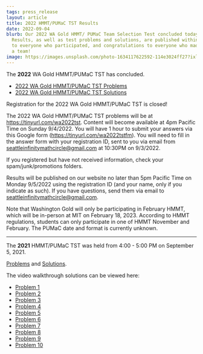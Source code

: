 ```yaml
---
tags: press_release
layout: article
title: 2022 HMMT/PUMaC TST Results
date: 2022-09-04
blurb: Our 2022 WA Gold HMMT/ PUMaC Team Selection Test concluded today.
  Results, as well as test problems and solutions, are published within. Thanks
  to everyone who participated, and congratulations to everyone who made it onto
  a team!
image: https://images.unsplash.com/photo-1634117622592-114e3024ff27?ixlib=rb-4.0.3&ixid=M3wxMjA3fDB8MHxwaG90by1wYWdlfHx8fGVufDB8fHx8fA%3D%3D&auto=format&fit=crop&w=1025&q=80
---
```


The **2022** WA Gold HMMT/PUMaC TST has concluded.

- [2022 WA Gold HMMT/PUMaC TST Problems](https://drive.google.com/file/d/1IkqiunSoElTCF-KQR92pXtuQzlYnrJQR/view?usp=sharing)
- [2022 WA Gold HMMT/PUMaC TST Solutions](https://drive.google.com/file/d/1LoaxykPAv_JmOE37MpRQDABSp1o2HwNt/view?usp=drive_link)

Registration for the 2022 WA Gold HMMT/PUMaC TST is closed!

The 2022 WA Gold HMMT/PUMaC TST problems will be at https://tinyurl.com/wa2022tst. Content will become available at 4pm Pacific Time on Sunday 9/4/2022. You will have 1 hour to submit your answers via this Google form (https://tinyurl.com/wa2022tstfm). You will need to fill in the answer form with your registration ID, sent to you via email from seattleinfinitymathcircle@gmail.com at 10:30PM on 9/3/2022.

If you registered but have not received information, check your spam/junk/promotions folders.

Results will be published on our website no later than 5pm Pacific Time on Monday 9/5/2022 using the registration ID (and your name, only if you indicate as such). If you have questions, send them via email to seattleinfinitymathcircle@gmail.com.

Note that Washington Gold will only be participating in February HMMT, which will be in-person at MIT on February 18, 2023. According to HMMT regulations, students can only participate in one of HMMT November and February. The PUMaC date and format is currently unknown.

---

The **2021** HMMT/PUMaC TST was held from 4:00 - 5:00 PM on September 5, 2021.

[Problems](https://drive.google.com/file/d/10g8aiLwl2PVZFe_OuxAt1ZvHzTq2BClt/view) and [Solutions](https://drive.google.com/file/d/1nsd_XmOudGGIVezClPSB8XBs-scAzQfN/view).

The video walkthrough solutions can be viewed here:

- [Problem 1](https://youtu.be/knX67MAtJQs)
- [Problem 2](https://youtu.be/rFQ_B6igUSQ)
- [Problem 3](https://youtu.be/Ae0tSAGnv7E)
- [Problem 4](https://youtu.be/IivOyVdXAEM)
- [Problem 5](https://youtu.be/OIuTf_dWC8Q)
- [Problem 6](https://youtu.be/RFwMgQolq_s)
- [Problem 7](https://youtu.be/CTFgK865lzE)
- [Problem 8](https://youtu.be/u_6ESMimI74)
- [Problem 9](https://youtu.be/o3P4SqqiNL4)
- [Problem 10](https://youtu.be/H4qLFJzsUhg)
